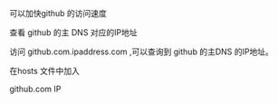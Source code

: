 可以加快github 的访问速度

查看 github 的主 DNS 对应的IP地址

访问 github.com.ipaddress.com ,可以查询到 github 的主DNS 的IP地址。



在hosts 文件中加入

github.com IP